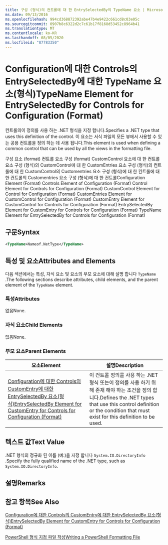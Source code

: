 ```yaml
---
title: 구성 (형식)의 컨트롤에 대 한 EntrySelectedBy의 TypeName 요소 | Microsoft Docs
ms.date: 09/13/2016
ms.openlocfilehash: 994cd368872392abe47b4e9422c661cd8c03e05c
ms.sourcegitcommit: 0907b8c6322d2c7c61b17f8168d53452c8964b41
ms.translationtype: MT
ms.contentlocale: ko-KR
ms.lasthandoff: 08/05/2020
ms.locfileid: "87783350"
---
```

# <a name="typename-element-for-entryselectedby-for-controls-for-configuration-format"></a><span data-ttu-id="521ad-102">Configuration에 대한 Controls의 EntrySelectedBy에 대한 TypeName 요소(형식)</span><span class="sxs-lookup"><span data-stu-id="521ad-102">TypeName Element for EntrySelectedBy for Controls for Configuration (Format)</span></span>

<span data-ttu-id="521ad-103">컨트롤의이 정의를 사용 하는 .NET 형식을 지정 합니다.</span><span class="sxs-lookup"><span data-stu-id="521ad-103">Specifies a .NET type that uses this definition of the control.</span></span> <span data-ttu-id="521ad-104">이 요소는 서식 파일의 모든 뷰에서 사용할 수 있는 공용 컨트롤을 정의 하는 데 사용 됩니다.</span><span class="sxs-lookup"><span data-stu-id="521ad-104">This element is used when defining a common control that can be used by all the views in the formatting file.</span></span>

<span data-ttu-id="521ad-105">구성 요소 (format) 컨트롤 요소 구성 (format) CustomControl 요소에 대 한 컨트롤 요소 구성 (형식)의 CustomControl에 대 한 CustomEntries 요소 구성 (형식)의 컨트롤에 대 한 CustomControl의 Customentries 요소 구성 (형식)에 대 한 컨트롤에 대 한 컨트롤의 Customentries 요소 구성 (형식)에 대 한 컨트롤</span><span class="sxs-lookup"><span data-stu-id="521ad-105">Configuration Element (Format) Controls Element of Configuration (Format) Control Element for Controls for Configuration (Format) CustomControl Element for Control for Configuration (Format) CustomEntries Element for CustomControl for Configuration (Format) CustomEntry Element for CustomControl for Controls for Configuration (Format) EntrySelectedBy Element for CustomEntry for Controls for Configuration (Format) TypeName Element for EntrySelectedBy for Controls for Configuration (Format)</span></span>

## <a name="syntax"></a><span data-ttu-id="521ad-106">구문</span><span class="sxs-lookup"><span data-stu-id="521ad-106">Syntax</span></span>

```xml
<TypeName>Nameof.NetType</TypeName>

```

## <a name="attributes-and-elements"></a><span data-ttu-id="521ad-107">특성 및 요소</span><span class="sxs-lookup"><span data-stu-id="521ad-107">Attributes and Elements</span></span>

<span data-ttu-id="521ad-108">다음 섹션에서는 특성, 자식 요소 및 요소의 부모 요소에 대해 설명 합니다 `TypeName` .</span><span class="sxs-lookup"><span data-stu-id="521ad-108">The following sections describe attributes, child elements, and the parent element of the `TypeName` element.</span></span>

### <a name="attributes"></a><span data-ttu-id="521ad-109">특성</span><span class="sxs-lookup"><span data-stu-id="521ad-109">Attributes</span></span>

<span data-ttu-id="521ad-110">없음</span><span class="sxs-lookup"><span data-stu-id="521ad-110">None.</span></span>

### <a name="child-elements"></a><span data-ttu-id="521ad-111">자식 요소</span><span class="sxs-lookup"><span data-stu-id="521ad-111">Child Elements</span></span>

<span data-ttu-id="521ad-112">없음</span><span class="sxs-lookup"><span data-stu-id="521ad-112">None.</span></span>

### <a name="parent-elements"></a><span data-ttu-id="521ad-113">부모 요소</span><span class="sxs-lookup"><span data-stu-id="521ad-113">Parent Elements</span></span>

|<span data-ttu-id="521ad-114">요소</span><span class="sxs-lookup"><span data-stu-id="521ad-114">Element</span></span>|<span data-ttu-id="521ad-115">설명</span><span class="sxs-lookup"><span data-stu-id="521ad-115">Description</span></span>|
|-------------|-----------------|
|[<span data-ttu-id="521ad-116">Configuration에 대한 Controls의 CustomEntry에 대한 EntrySelectedBy 요소(형식)</span><span class="sxs-lookup"><span data-stu-id="521ad-116">EntrySelectedBy Element for CustomEntry for Controls for Configuration (Format)</span></span>](./entryselectedby-element-for-customentry-for-controls-for-configuration-format.md)|<span data-ttu-id="521ad-117">이 컨트롤 정의를 사용 하는 .NET 형식 또는이 정의를 사용 하기 위해 존재 해야 하는 조건을 정의 합니다.</span><span class="sxs-lookup"><span data-stu-id="521ad-117">Defines the .NET types that use this control definition or the condition that must exist for this definition to be used.</span></span>|

## <a name="text-value"></a><span data-ttu-id="521ad-118">텍스트 값</span><span class="sxs-lookup"><span data-stu-id="521ad-118">Text Value</span></span>

<span data-ttu-id="521ad-119">.NET 형식의 정규화 된 이름 (예:)을 지정 합니다 `System.IO.DirectoryInfo` .</span><span class="sxs-lookup"><span data-stu-id="521ad-119">Specify the fully qualified name of the .NET type, such as `System.IO.DirectoryInfo`.</span></span>

## <a name="remarks"></a><span data-ttu-id="521ad-120">설명</span><span class="sxs-lookup"><span data-stu-id="521ad-120">Remarks</span></span>

## <a name="see-also"></a><span data-ttu-id="521ad-121">참고 항목</span><span class="sxs-lookup"><span data-stu-id="521ad-121">See Also</span></span>

[<span data-ttu-id="521ad-122">Configuration에 대한 Controls의 CustomEntry에 대한 EntrySelectedBy 요소(형식)</span><span class="sxs-lookup"><span data-stu-id="521ad-122">EntrySelectedBy Element for CustomEntry for Controls for Configuration (Format)</span></span>](./entryselectedby-element-for-customentry-for-controls-for-configuration-format.md)

[<span data-ttu-id="521ad-123">PowerShell 형식 지정 파일 작성</span><span class="sxs-lookup"><span data-stu-id="521ad-123">Writing a PowerShell Formatting File</span></span>](./writing-a-powershell-formatting-file.md)
